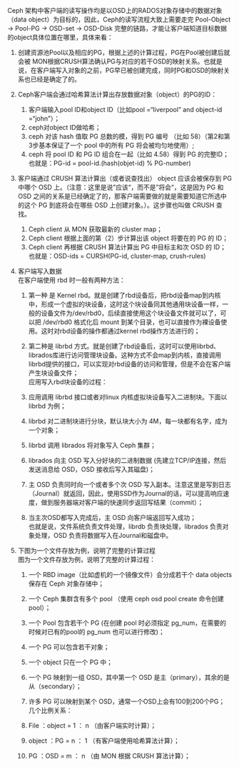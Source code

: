 Ceph 架构中客户端的读写操作均是以OSD上的RADOS对象存储中的数据对象（data object）为目标的，因此，Ceph的读写流程大致上需要走完 Pool-Object → Pool-PG → OSD-set → OSD-Disk 完整的链路，才能让客户端知道目标数据的object具体位置在哪里，具体来看：

1. 创建资源池Pool以及相应的PG，根据上述的计算过程，PG在Pool被创建后就会被 MON根据CRUSH算法确认PG与对应的若干OSD的映射关系。也就是说，在客户端写入对象的之前，PG早已被创建完成，同时PG和OSD的映射关系也已经是确定了的。
2. Ceph客户端会通过哈希算法计算出存放数据对象（object）的PG的ID：

   1. 客户端输入pool ID和object ID（比如pool =“liverpool” and object-id =“john”）；  
   2. ceph对object ID做哈希；  
   3. ceph 对该 hash 值取 PG 总数的模，得到 PG 编号 （比如 58）（第2和第3步基本保证了一个 pool 中的所有 PG 将会被均匀地使用）;  
   4. ceph 将  pool ID 和 PG ID 组合在一起（比如 4.58）得到 PG 的完整ID； 也就是：PG-id = pool-id.\(hash\(objet-id\) % PG-number\)

3. 客户端通过 CRUSH 算法计算出（或者说查找出） object 应该会被保存到 PG 中哪个 OSD 上。（注意：这里是说”应该“，而不是”将会“，这是因为 PG 和 OSD 之间的关系是已经确定了的，那客户端需要做的就是需要知道它所选中的这个 PG 到底将会在哪些 OSD 上创建对象。）。这步骤也叫做 CRUSH 查找。  
   
   1. Ceph client 从 MON 获取最新的 cluster map；  
   2. Ceph client 根据上面的第（2）步计算出该 object 将要在的 PG 的 ID；  
   3. Ceph client 再根据 CRUSH 算法计算出 PG 中目标主和次 OSD 的 ID；  
   也就是：OSD-ids = CURSH\(PG-id, cluster-map, crush-rules\)

4. 客户端写入数据  
   在客户端使用 rbd 时一般有两种方法：

   1.  第一种 是 Kernel rbd。就是创建了rbd设备后，把rbd设备map到内核中，形成一个虚拟的块设备，这时这个块设备同其他通用块设备一样，一般的设备文件为/dev/rbd0，后续直接使用这个块设备文件就可以了，可以把 /dev/rbd0 格式化后 mount 到某个目录，也可以直接作为裸设备使用。这时对rbd设备的操作都通过kernel rbd操作方法进行的；  
   2.  第二种是 librbd 方式。就是创建了rbd设备后，这时可以使用librbd、librados库进行访问管理块设备。这种方式不会map到内核，直接调用librbd提供的接口，可以实现对rbd设备的访问和管理，但是不会在客户端产生块设备文件；  
   应用写入rbd块设备的过程：

   1.  应用调用 librbd 接口或者对linux 内核虚拟块设备写入二进制块。下面以 librbd 为例；  
   2.  librbd 对二进制块进行分块，默认块大小为 4M，每一块都有名字，成为一个对象；  
   3.  librbd 调用 librados 将对象写入 Ceph 集群；  
   4.  librados 向主 OSD 写入分好块的二进制数据 \(先建立TCP/IP连接，然后发送消息给 OSD，OSD 接收后写入其磁盘\)；  
   5.  主 OSD 负责同时向一个或者多个次 OSD 写入副本。注意这里是写到日志（Journal）就返回，因此，使用SSD作为Journal的话，可以提高响应速度，做到服务器端对客户端的快速同步返回写结果（commit）；  
   6.  当主次OSD都写入完成后，主 OSD 向客户端返回写入成功；  
   也就是说，文件系统负责文件处理，librdb 负责块处理，librados 负责对象处理，OSD 负责将数据写入在Journal和磁盘中。

5. 下图为一个文件存放为例，说明了完整的计算过程  
   图为一个文件存放为例，说明了完整的计算过程：

   1.  一个 RBD image（比如虚机的一个镜像文件）会分成若干个 data objects 保存在 Ceph 对象存储中；  
   2.  一个 Ceph 集群含有多个 pool （使用 ceph osd pool create 命令创建pool）；  
   3.  一个 Pool 包含若干个 PG \(在创建 pool 时必须指定 pg\_num，在需要的时候对已有的pool的 pg\_num 也可以进行修改\)；  
   4.  一个 PG 可以包含若干对象；  
   5.  一个 object 只在一个 PG 中；  
   6.  一个 PG 映射到一组 OSD，其中第一个 OSD 是主（primary），其余的是从（secondary）；  
   7.  许多 PG 可以映射到某个 OSD，通常一个OSD上会有100到200个PG；  
   几个比例关系：
   
   1.  File ：object = 1 ： n （由客户端实时计算）；  
   2.  object ：PG = n ： 1 （有客户端使用哈希算法计算）；  
   3.  PG ：OSD = m ： n （由 MON 根据 CRUSH 算法计算）；
